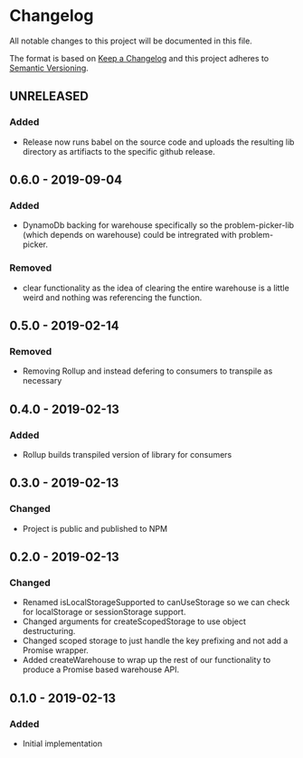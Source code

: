 # Changelog

All notable changes to this project will be documented in this file.

The format is based on [Keep a Changelog](http://keepachangelog.com) and this project adheres to [Semantic Versioning](http://semver.org).

## UNRELEASED

### Added

- Release now runs babel on the source code and uploads the resulting lib directory as artifiacts to the specific github release.

## 0.6.0 - 2019-09-04

### Added

- DynamoDb backing for warehouse specifically so the problem-picker-lib (which depends on warehouse) could be intregrated with problem-picker.

### Removed

- clear functionality as the idea of clearing the entire warehouse is a little weird and nothing was referencing the function.

## 0.5.0 - 2019-02-14

### Removed

- Removing Rollup and instead defering to consumers to transpile as necessary

## 0.4.0 - 2019-02-13

### Added

- Rollup builds transpiled version of library for consumers

## 0.3.0 - 2019-02-13

### Changed

- Project is public and published to NPM

## 0.2.0 - 2019-02-13

### Changed

- Renamed isLocalStorageSupported to canUseStorage so we can check for localStorage or sessionStorage support.
- Changed arguments for createScopedStorage to use object destructuring.
- Changed scoped storage to just handle the key prefixing and not add a Promise wrapper.
- Added createWarehouse to wrap up the rest of our functionality to produce a Promise based warehouse API.

## 0.1.0 - 2019-02-13

### Added

- Initial implementation

